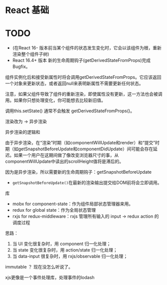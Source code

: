 # React 基础

# TODO

* (在React 16- 版本前当某个组件的状态发生变化时，它会以该组件为根，重新渲染整个组件子树)
* React 16.4+ 版本 新的生命周期钩子(getDerivedStateFromProps)完成Bugfix。

组件实例化后和接受新属性时将会调用getDerivedStateFromProps。它应该返回一个对象来更新状态，或者返回null来表明新属性不需要更新任何状态。

注意，如果父组件导致了组件的重新渲染，即使属性没有更新，这一方法也会被调用。如果你只想处理变化，你可能想去比较新旧值。

调用this.setState() 通常不会触发 getDerivedStateFromProps()。


渲染改为 -> 异步渲染

异步渲染的逻辑和

由于异步渲染，在“渲染”时期（如componentWillUpdate和render）和“提交”时期（如getSnapshotBeforeUpdate和componentDidUpdate）间可能会存在延迟。如果一个用户在这期间做了像改变浏览器尺寸的事，从componentWillUpdate中读出的scrollHeight值将是滞后的。

因为是异步渲染，所以需要新的生命周期钩子：getSnapshotBeforeUpdate
  * `getSnapshotBeforeUpdate()`在最新的渲染输出提交给DOM前将会立即调用。

库
* mobx for component-state：作为组件局部状态管理器来用。
* redux for global state：作为全局状态管理
* rxjs for redux-middleware：rxjs 管理所有输入的 input -&gt; redux action 的调度过程

思路：
1. 当 UI 变化很复杂时，用 component 归一化处理；
2. 当 state 变化很复杂时，用 action/state 归一化处理；
3. 当 data-input 很复杂时，用 rxjs/observable 归一化处理；


immutable ？ 现在没怎么听说了。

xjs更像是一个事件处理库，处理事件的lodash